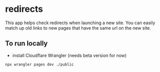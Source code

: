 # redirects

This app helps check redirects when launching a new site. You can easily match up old links to new pages that have the same url on the new site.
 
## To run locally
- install Cloudflare Wrangler (needs beta version for now)
```
npx wrangler pages dev ./public
```